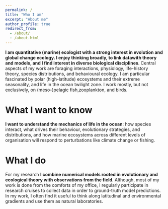 ```yaml
---
permalink: /
title: "Who I am"
excerpt: "About me"
author_profile: true
redirect_from: 
  - /about/
  - /about.html
---
```


**I am quantitative (marine) ecologist with a strong interest in evolution and global change ecology. I enjoy thinking broadly, to link datawith theory and models, and I find interest in diverse biological disciplines**. Central aspects of my work are foraging interactions, physiology, life-history theory, species distributions, and behavioural ecology. I am particular fascinated by polar (high-latitude) ecosystems and their extreme seasonality, and life in the ocean twilight zone. I work mostly, but not exclusively, on (meso-)pelagic fish,zooplankton, and birds.

What I want to know
======

**I want to understand the mechanics of life in the ocean**: how species interact, what drives their behaviour, evolutionary strategies, and distributions, and how marine ecosystems across different levels of organisation will respond to perturbations like climate change or fishing.

What I do
======
For my research **I combine numerical models rooted in evolutionary and ecological theory with observations from the field**. Although, most of my work is done from the comforts of my office, I regularly participate in research cruises to collect data in order to ground-truth model predictions. In my work, I often find it useful to think along latitudinal and environmental gradients and use them as natural laboratories.

